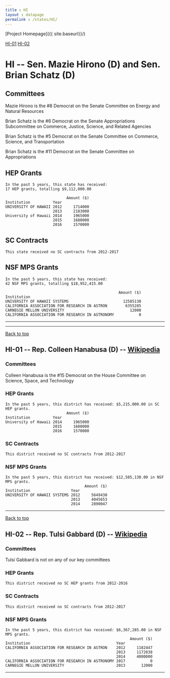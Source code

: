 ```yaml
---
title : HI
layout : datapage
permalink : /states/HI/
---
```

<a name="top"></a>
[Project Homepage]({{ site.baseurl}}/)


[HI-01](#HI-01)  [HI-02](#HI-02)  

# HI -- Sen. Mazie Hirono (D) and  Sen. Brian Schatz (D)
## Committees
Mazie Hirono is the #8 Democrat on the Senate Committee on Energy and Natural Resources 

Brian Schatz is the #6 Democrat on the Senate Appropriations Subcommittee on Commerce, Justice, Science, and Related Agencies 

Brian Schatz is the #5 Democrat on the Senate Committee on Commerce, Science, and Transportation 

Brian Schatz is the #11 Democrat on the Senate Committee on Appropriations 

## HEP Grants
```
In the past 5 years, this state has received:
17 HEP grants, totalling $9,112,000.00
 
                           Amount ($)
Institution          Year            
UNIVERSITY OF HAWAII 2012     1714000
                     2013     2183000
University of Hawaii 2014     1965000
                     2015     1680000
                     2016     1570000
```
## SC Contracts
```
This state received no SC contracts from 2012-2017
```
## NSF MPS Grants
```
In the past 5 years, this state has received:
42 NSF MPS grants, totalling $18,952,415.00
 
                                                  Amount ($)
Institution                                                 
UNIVERSITY OF HAWAII SYSTEMS                        12585130
CALIFORNIA ASSOCIATION FOR RESEARCH IN ASTRON        6355285
CARNEGIE MELLON UNIVERSITY                             12000
CALIFORNIA ASSOCIATION FOR RESEARCH IN ASTRONOMY           0
```
---
---
<a name="HI-01"></a>
[Back to top](#top)
## HI-01 -- Rep. Colleen Hanabusa (D) -- [Wikipedia](https://en.wikipedia.org/wiki/HI-01)
### Committees
Colleen Hanabusa is the #15 Democrat on the House Committee on Science, Space, and Technology 

### HEP Grants
```
In the past 5 years, this district has received: $5,215,000.00 in SC HEP grants.
                           Amount ($)
Institution          Year            
University of Hawaii 2014     1965000
                     2015     1680000
                     2016     1570000
```
### SC Contracts
```
This district received no SC contracts from 2012-2017
```
### NSF MPS Grants
```
In the past 5 years, this district has received: $12,585,130.00 in NSF MPS grants.
                                   Amount ($)
Institution                  Year            
UNIVERSITY OF HAWAII SYSTEMS 2012     5649430
                             2013     4045653
                             2014     2890047
```
---
<a name="HI-02"></a>
[Back to top](#top)
## HI-02 -- Rep. Tulsi Gabbard (D) -- [Wikipedia](https://en.wikipedia.org/wiki/HI-02)
### Committees
Tulsi Gabbard is not on any of our key committees 

### HEP Grants
```
This district received no SC HEP grants from 2012-2016
```
### SC Contracts
```
This district received no SC contracts from 2012-2017
```
### NSF MPS Grants
```
In the past 5 years, this district has received: $6,367,285.00 in NSF MPS grants.
                                                       Amount ($)
Institution                                      Year            
CALIFORNIA ASSOCIATION FOR RESEARCH IN ASTRON    2012     1182447
                                                 2013     1172838
                                                 2014     4000000
CALIFORNIA ASSOCIATION FOR RESEARCH IN ASTRONOMY 2017           0
CARNEGIE MELLON UNIVERSITY                       2013       12000
```
---
